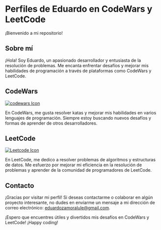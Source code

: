 # Perfiles de Eduardo en CodeWars y LeetCode

¡Bienvenido a mi repositorio!

## Sobre mí

¡Hola! Soy Eduardo, un apasionado desarrollador y entusiasta de la resolución de problemas. Me encanta enfrentar desafíos y mejorar mis habilidades de programación a través de plataformas como CodeWars y LeetCode.

## CodeWars

[<img src="https://uploads-ssl.webflow.com/62e95dddfb380a0e61193e7d/6363e7db70db732290fa3db6_logo-256.png" alt="codewars Icon">](https://www.codewars.com/users/Eduardo_ZL)

En CodeWars, me gusta resolver katas y mejorar mis habilidades en varios lenguajes de programación. Siempre estoy buscando nuevos desafíos y formas de aprender de otros desarrolladores.

## LeetCode

[<img src="https://leetcode.com/_next/static/images/logo-dark-c96c407d175e36c81e236fcfdd682a0b.png" alt="Leetcode Icon">](https://leetcode.com/Eduardo_/)

En LeetCode, me dedico a resolver problemas de algoritmos y estructuras de datos. Me esfuerzo por mejorar mi eficiencia en la resolución de problemas y aprender de la comunidad de programadores de LeetCode.

## Contacto

¡Gracias por visitar mi perfil! Si deseas contactarme o colaborar en algún proyecto interesante, no dudes en enviarme un mensaje a mi dirección de correo electrónico: eduardozamoralule@gmail.com.

¡Espero que encuentres útiles y divertidos mis desafíos en CodeWars y LeetCode! ¡Happy coding!
